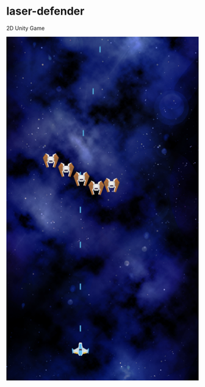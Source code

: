 # laser-defender
2D Unity Game

![alt text](https://github.com/KarowM/laser-defender/blob/master/LaserDefender.png)

